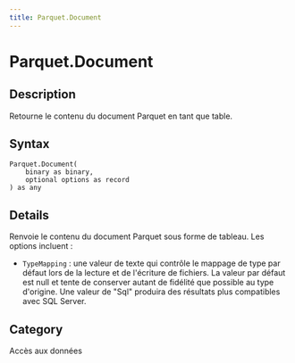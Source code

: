 ```yaml
---
title: Parquet.Document
---
```


# Parquet.Document


## Description

Retourne le contenu du document Parquet en tant que table.


## Syntax

```powerquery
Parquet.Document(
    binary as binary,
    optional options as record
) as any
```


## Details

Renvoie le contenu du document Parquet sous forme de tableau. Les options incluent :    <ul>    <li> <code>TypeMapping</code> : une valeur de texte qui contrôle le mappage de type par défaut lors de la lecture et de l'écriture de fichiers. La valeur par défaut est null et tente de conserver autant de fidélité que possible au type d'origine. Une valeur de "Sql" produira des résultats plus compatibles avec SQL Server.</li>    </ul>



## Category
Accès aux données
